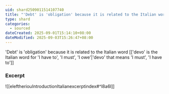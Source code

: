 ```yaml
---
uid: shard2509011514107740
title: "'Debt' is 'obligation' because it is related to the Italian word 'devo' that means 'I must', 'I have to'"
type: shard
categories:
  - sourced
dateCreated: 2025-09-01T15:14:10+08:00
dateModified: 2025-09-03T15:26:47+08:00
---
```

'Debt' is 'obligation' because it is related to the Italian word [['devo' is the Italian word for 'I have to', 'I must', 'I owe'|'devo' that means 'I must', 'I have to']]
### Excerpt
![[eleftheriouIntroductionItalianexcerptindex#^l8a6l]]